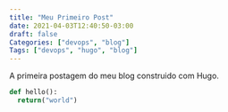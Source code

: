 ```yaml
---
title: "Meu Primeiro Post"
date: 2021-04-03T12:40:50-03:00
draft: false
Categories: ["devops", "blog"]
Tags: ["devops", "hugo", "blog"]
---
```


A primeira postagem do meu blog construido com Hugo.

```py
def hello():
  return("world")
```

